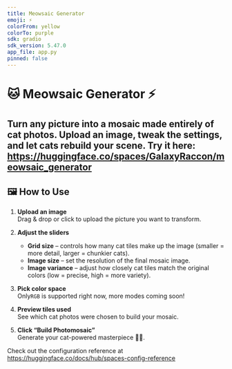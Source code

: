 ```yaml
---
title: Meowsaic Generator
emoji: ⚡
colorFrom: yellow
colorTo: purple
sdk: gradio
sdk_version: 5.47.0
app_file: app.py
pinned: false
---
```


# 🐱 Meowsaic Generator ⚡

Turn any picture into a mosaic made entirely of cat photos. Upload an image, tweak the settings, and let cats rebuild your scene.
Try it here: https://huggingface.co/spaces/GalaxyRaccon/meowsaic_generator
---

## 🖼️ How to Use

1. **Upload an image**  
   Drag & drop or click to upload the picture you want to transform.

2. **Adjust the sliders**  
   - **Grid size** – controls how many cat tiles make up the image (smaller = more detail, larger = chunkier cats).  
   - **Image size** – set the resolution of the final mosaic image.
   - **Image variance** – adjust how closely cat tiles match the original colors (low = precise, high = more variety).  

3. **Pick color space**  
   Only`RGB` is supported right now, more modes coming soon!

4. **Preview tiles used**  
   See which cat photos were chosen to build your mosaic.

5. **Click “Build Photomosaic”**  
   Generate your cat-powered masterpiece 🐾✨.


Check out the configuration reference at https://huggingface.co/docs/hub/spaces-config-reference
